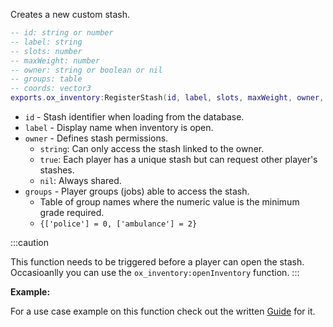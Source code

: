Creates a new custom stash.

```lua
-- id: string or number
-- label: string
-- slots: number
-- maxWeight: number
-- owner: string or boolean or nil
-- groups: table
-- coords: vector3
exports.ox_inventory:RegisterStash(id, label, slots, maxWeight, owner, groups, coords)
```

* `id` - Stash identifier when loading from the database.  
* `label` - Display name when inventory is open.
* `owner` - Defines stash permissions. 
    * `string`: Can only access the stash linked to the owner.
    * `true`: Each player has a unique stash but can request other player's stashes.
    * `nil`: Always shared.
* `groups` - Player groups (jobs) able to access the stash.
    * Table of group names where the numeric value is the minimum grade required.
    * `{['police'] = 0, ['ambulance'] = 2}`

:::caution

This function needs to be triggered before a player can open the stash.
Occasioanlly you can use the `ox_inventory:openInventory` function.
:::

**Example:**

For a use case example on this function check out the written [Guide](../../../Guides/stashes.md) for it.
